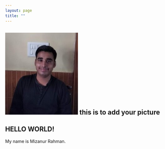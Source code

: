 ```yaml
---
layout: page
title: ""
---
```

## ![Alt text](new-dp.jpg?raw=true "Title") this is to add your picture

## HELLO WORLD!
My name is Mizanur Rahman.

